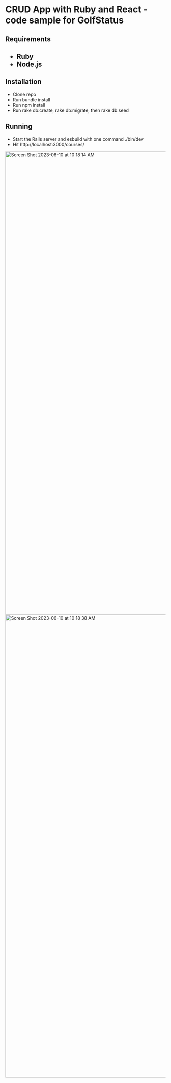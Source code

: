 <h1>CRUD App with Ruby and React - code sample for GolfStatus</h1>

<h2>Requirements<h2>
<ul>
  <li>Ruby</li>
  <li>Node.js</li>
 </ul>
  
<h2>Installation</h2>
  <ul>
    <li>Clone repo</li>
    <li>Run bundle install</li>
    <li>Run npm install</li>
    <li>Run rake db:create, rake db:migrate, then rake db:seed</li>
  </ul>
    
<h2>Running</h2>
  <ul>
    <li>Start the Rails server and esbuild with one command ./bin/dev</li>
    <li>Hit http://localhost:3000/courses/ </li>
  </ul>
<img width="1449" alt="Screen Shot 2023-06-10 at 10 18 14 AM" src="https://github.com/LaurenGrassello/Golf-Status/assets/97255159/5531c3b5-6fe1-4379-80ce-64e5155abb29">
<img width="1449" alt="Screen Shot 2023-06-10 at 10 18 38 AM" src="https://github.com/LaurenGrassello/Golf-Status/assets/97255159/fd4ef976-4e1e-4123-b385-49e7af166dbd">
